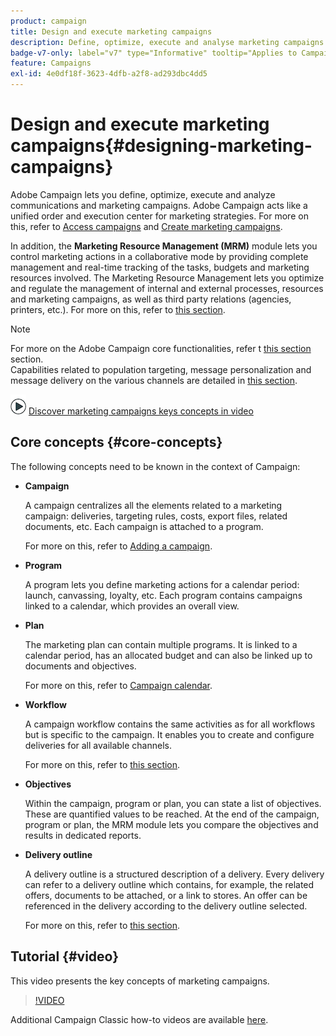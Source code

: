 ```yaml
---
product: campaign
title: Design and execute marketing campaigns
description: Define, optimize, execute and analyse marketing campaigns
badge-v7-only: label="v7" type="Informative" tooltip="Applies to Campaign Classic v7 only"
feature: Campaigns
exl-id: 4e0df18f-3623-4dfb-a2f8-ad293dbc4dd5
---
```

# Design and execute marketing campaigns{#designing-marketing-campaigns}


Adobe Campaign lets you define, optimize, execute and analyze communications and marketing campaigns. Adobe Campaign acts like a unified order and execution center for marketing strategies. For more on this, refer to [Access campaigns](../../distributed/using/accessing-campaigns.md) and [Create marketing campaigns](../../campaign/using/setting-up-marketing-campaigns.md).

In addition, the **Marketing Resource Management (MRM)** module lets you control marketing actions in a collaborative mode by providing complete management and real-time tracking of the tasks, budgets and marketing resources involved. The Marketing Resource Management lets you optimize and regulate the management of internal and external processes, resources and marketing campaigns, as well as third party relations (agencies, printers, etc.). For more on this, refer to [this section](../../mrm/using/about-marketing-resource-management.md).

>[!NOTE]
>
>For more on the Adobe Campaign core functionalities, refer t [this section](../../platform/using/about-adobe-campaign-classic.md) section.  
>Capabilities related to population targeting, message personalization and message delivery on the various channels are detailed in [this section](../../delivery/using/steps-about-delivery-creation-steps.md).

![](assets/do-not-localize/how-to-video.png) [Discover marketing campaigns keys concepts in video](#video)

## Core concepts {#core-concepts}

The following concepts need to be known in the context of Campaign:

* **Campaign**

  A campaign centralizes all the elements related to a marketing campaign: deliveries, targeting rules, costs, export files, related documents, etc. Each campaign is attached to a program.

  For more on this, refer to [Adding a campaign](../../campaign/using/setting-up-marketing-campaigns.md#adding-a-campaign).

* **Program**

  A program lets you define marketing actions for a calendar period: launch, canvassing, loyalty, etc. Each program contains campaigns linked to a calendar, which provides an overall view.

* **Plan**

  The marketing plan can contain multiple programs. It is linked to a calendar period, has an allocated budget and can also be linked up to documents and objectives.

  For more on this, refer to [Campaign calendar](../../campaign/using/accessing-marketing-campaigns.md#campaign-calendar).

* **Workflow**

  A campaign workflow contains the same activities as for all workflows but is specific to the campaign. It enables you to create and configure deliveries for all available channels.

  For more on this, refer to [this section](../../campaign/using/marketing-campaign-deliveries.md#building-the-main-target-in-a-workflow).

* **Objectives**

  Within the campaign, program or plan, you can state a list of objectives. These are quantified values to be reached. At the end of the campaign, program or plan, the MRM module lets you compare the objectives and results in dedicated reports.

* **Delivery outline**

  A delivery outline is a structured description of a delivery. Every delivery can refer to a delivery outline which contains, for example, the related offers, documents to be attached, or a link to stores. An offer can be referenced in the delivery according to the delivery outline selected.

  For more on this, refer to [this section](../../campaign/using/marketing-campaign-deliveries.md#associating-and-structuring-resources-linked-via-a-delivery-outline).

## Tutorial {#video}

This video presents the key concepts of marketing campaigns.

>[!VIDEO](https://video.tv.adobe.com/v/35131?quality=12)

Additional Campaign Classic how-to videos are available [here](https://experienceleague.adobe.com/docs/campaign-classic-learn/tutorials/overview.html).
